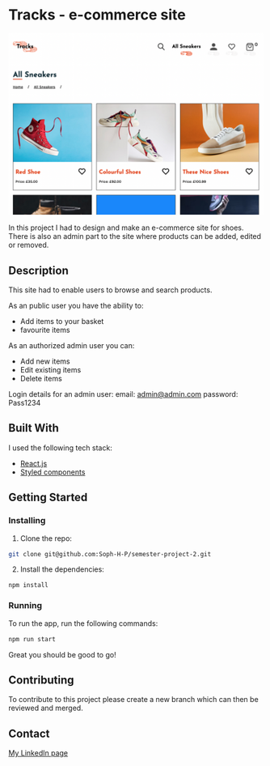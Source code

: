# Tracks - e-commerce site

![image](https://github.com/Soph-H-P/semester-project-2/blob/master/src/assets/site-preview.png?raw=true)

In this project I had to design and make an e-commerce site for shoes.
There is also an admin part to the site where products can be added, edited or removed.

## Description

This site had to enable users to browse and search products.

As an public user you have the ability to:

- Add items to your basket
- favourite items

As an authorized admin user you can:

- Add new items
- Edit existing items
- Delete items

Login details for an admin user:
email: admin@admin.com
password: Pass1234

## Built With

I used the following tech stack:

- [React.js](https://reactjs.org/)
- [Styled components](https://styled-components.com/)

## Getting Started

### Installing

1. Clone the repo:

```bash
git clone git@github.com:Soph-H-P/semester-project-2.git
```

2. Install the dependencies:

```
npm install
```

### Running

To run the app, run the following commands:

```bash
npm run start
```

Great you should be good to go!

## Contributing

To contribute to this project please create a new branch which can then be reviewed and merged.

## Contact

[My LinkedIn page](https://www.linkedin.com/in/smphaugland/)
